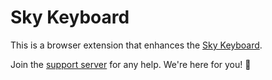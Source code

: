 # Sky Keyboard

This is a browser extension that enhances the [Sky Keyboard].

Join the [support server] for any help. We're here for you! 🩵

[Sky Keyboard]: https://keyboard.sky.thatgame.co
[support server]: https://thatskyapplication.com/support
